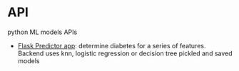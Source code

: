# API
python ML models APIs

* [Flask Predictor app](https://github.com/riched158/Kaggle/blob/master/P1/donors1.ipynb): determine diabetes for a series of features.  Backend uses knn, logistic regression or decision tree pickled and saved models
